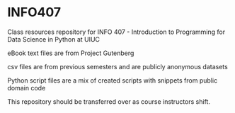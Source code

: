 # INFO407
Class resources repository for INFO 407 - Introduction to Programming for Data Science in Python at UIUC

eBook text files are from Project Gutenberg

csv files are from previous semesters and are publicly anonymous datasets

Python script files are a mix of created scripts with snippets from public domain code

This repository should be transferred over as course instructors shift.

